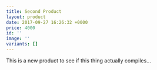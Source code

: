 ```yaml
---
title: Second Product
layout: product
date: 2017-09-27 16:26:32 +0000
price: 4000
id: ''
image: ''
variants: []
---
```



This is a new product to see if this thing actually compiles...
